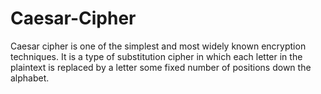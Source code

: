 # Caesar-Cipher
Caesar cipher is one of the simplest and most widely known encryption techniques. It is a type of substitution cipher in which each letter in the plaintext is replaced by a letter some fixed number of positions down the alphabet.
